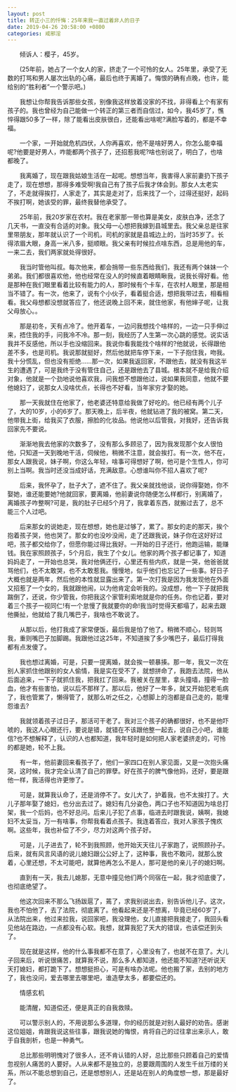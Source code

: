 ```yaml
---
layout: post
title: 转正小三的忏悔：25年来我一直过着非人的日子
date: 2019-04-26 20:58:00 +0800
categories: 戒邪淫
---
```


　　倾诉人：樱子，45岁。
　　(25年前，她占了一个女人的家，挤走了一个可怜的女人。25年里，承受了无数的打骂和男人屡次出轨的心痛，最后也终于离婚了。悔恨的确有点晚，也许，能给别的“胜利者”一个警示吧。)
　　我想让你帮我告诉那些女孩，别像我这样放着没家的不找，非得看上个有家有孩子的。我也曾经为自己能做一个转正的第三者而自信过，如今，我45岁了，憔悴得跟50多了一样，除了能看出皮肤很白，还能看出啥呢?满脸写着的，都是不幸福。
　　一个家，一开始就危机四伏，人你再喜欢，他不是啥好男人，你怎么能幸福呢?他要是好男人，咋能都两个孩子了，还招惹我呢?啥也别说了，明白了，也啥都晚了。
　　我离婚了，现在跟我姑娘生活在一起呢。想想当年，我害得人家前妻扔下孩子走了，现在想想，那得多难受啊!我自己有了孩子后我才体会到。那女人太老实了，不走就得挨打，人家走了，其实是走对了，后来找了一个，过得还挺好，起码不挨打啊，她该受的罪，最终我替他承受了。
　　25年前，我20岁家在农村。我在老家那一带也算是美女，皮肤白净，还念了几天书，一直没有合适的对象。我父母一心想把我嫁到县城里去。我父亲总是往家里带朋友，那年就认识了一个司机，司机的家就是县城边上的，当时35岁了。长得浓眉大眼，身高一米八多，挺顺眼。我父亲有时候拉点啥东西，总是用他的车，一来二去，我们两家就处得很好。
　　我当时管他叫叔。每次他来，都会捎带一些东西给我们，我还有两个妹妹一个弟弟。我们都很喜欢他，他也经常在没人的时候直着眼睛瞅我，说我长得好看。他是那种在我们眼里看着比较有能力的人，那时候有个卡车，在农村人眼里，那是相当不错了。有一次，他来了，说有个小伙子，看着挺合适，想把我带过去，相看相看。我父母想都没想就答应了，他还说晚上回不来，就住他家，有他婶子呢，让我父母放心。。
　　那是初冬，天有点冷了。他开着车，一边问我想找个啥样的，一边一只手伸过来，捂住我的手，问我冷不冷。那一刻，我经历了人生第一次心跳的感觉。说实话我并不反感他，所以手也没缩回来。我说你看我能找个啥样的?他就说，长得跟他差不多，也是司机。我说那就挺好，然后他就把车停下来，一下子抱住我，吻我。我十分慌乱，但也没有拒绝……那一次，如果我返回家，不跟他去，就没有我这半生的遭遇了，可是我终于没有管住自己，还是跟他去了县城。根本就不是给我介绍对象，他就是一个劲地说他喜欢我，问我想不想跟他过，说如果我同意，他就不要他媳妇了，说那女人没啥优点，长得也不好看，当年家穷才娶的她。
　　那一天我就住在他家了，他老婆还特意给我做了好吃的。他已经有两个儿子了，大的10岁，小的6岁了。那天晚上，后半夜，他就钻进了我的被窝。第二天，他带我上街，给我买了衣服，擦脸的化妆品。他说他以后管我，对我好，还告诉我回家先不要说。
　　渐渐地我去他家的次数多了，没有那么多顾忌了，因为我发现那个女人很怕他，只知道一天到晚地干活，伺候他，稍微不注意，就会挨打。有一次，他不在，那女人跟我说，妹子啊，你这么年轻，啥事可得想好了啊，他可是个生性人，你可别上当啊。我当时还没当成好话，充满敌意。心想谁叫你不招人喜欢了呢?
　　后来，我怀孕了，肚子大了，遮不住了。我父亲就找他谈，说你得娶她，你不娶她，谁还能要她?他就回家，要离婚，他前妻说你随便怎么样都行，别离婚了，离婚孩子咋整啊?可是，我的肚子已经5个月了，我拿着东西，就搬过去了，总不能三个人过吧。
　　后来那女的说她走，现在想想，她也是过够了，累了。那女的走的那天，挨个抱着孩子哭，他也哭了。那女的也没吵没闹，走了还跟我说，妹子你在这好好过吧，孩子都交给你了，但愿你能过得比我好。一开始的日子还行，他跑运输，能赚钱。我在家照顾孩子，5个月后，我生了个女儿。他家的两个孩子都记事了，知道妈妈走了，一开始也总哭，我对他俩还行，心里还有些内疚，就是一哭，他爸爸就骂他们，也不太敢哭，也不太敢惹我。慢慢地，似乎他们也忘记了一些事。好日子大概也就是两年，然后他的本性就显露出来了。第一次打我是因为我发现他在外面又招惹了一个女的，我就跟他闹，以为他肯定会听我的。没成想，他一下子就把我踹倒了，还说，你少管我，你把我这个家管利索地就是你的任务。你也记着，要对着三个孩子一视同仁!有一个怠慢了我就要你的命!我当时觉得天都塌了，起来去跟他撕扯，他就给了我几嘴巴子，我啥也不敢说了。
　　从那以后，他打我成了家常便饭，最后我是怕了他了。稍微不顺心，轻则骂我，重则嘴巴子加脚踢。我跟他过这25年，不知道挨了多少嘴巴子，最后打得我都有点发傻了。
　　我也想过离婚，可是，只要一提离婚，就会挨一顿暴揍。那一年，我又一次在别人家抓住他跟别的女人偷情，我是实在受不了，就想拼命了，我跑去法院，他从后面追来，一下子就抓住我，把我扛了回来。我被关在屋里，拿头撞墙，撞得一脸血，他才有些害怕，说以后不那样了。那以后，他好了一年多，就又开始犯老毛病了，我也管累了，懒得管了，就那么听之任之，心想脚上的泡都是自己走的，能埋怨谁去?
　　我就领着孩子过日子，那活可干老了。我对三个孩子的确都很好，也不是他吓唬的，我这人心眼还行，要说是错，就错在不该跟他整一起去，说自己小吧，谁能信?也不想解释了，认识的人也都知道，我年轻时是如何把人家老婆挤走的，可怜的都是她，轮不上我。
　　有一年，他前妻回来看孩子了，他们一家四口在别人家见面，又是一次抱头痛哭，这时候，我才完全认清了自己的罪孽。好在孩子的脾气像他妈，还好，要是跟他一样，我活得也许更惨了。
　　可是，就算我认命了，还是消停不了。女儿大了，护着我，也不太挨打了。大儿子那年娶了媳妇，也分出去过了。媳妇有几分姿色，两口子也不知道因为啥总打架，我一个后妈，也不好总问。后来儿子犯了点事，临进去时跟我说，姨啊，我媳妇不太妥当，万一有啥事，你帮我看着点孩子。我连着答应，我对人家孩子愧疚啊。这些年，我也补偿了不少，尽力对这两个孩子好。
　　可是，儿子进去了，轮不到我照顾，他开始天天往儿子家跑了，说照顾孙子。后来，就有风言风语的说儿媳妇跟公公好上了，这种事，我也不敢问，就那么放着，心里还想，不太可能吧，就算他再怎么不是人，那可是他的亲儿子的媳妇啊。
　　直到有一天，我去儿媳那，无意中撞见他们两个同宿在一起，我才彻底傻了，也彻底绝望了。
　　他这次回来不那么飞扬跋扈了，蔫了，求我别说出去，别告诉他儿子。这次，我也不怕他了，去了法院，彻底离了。他看起来还是不想离，毕竟已经60岁了，从法院出来，他过来拉我，说回家吧，我没理他，女儿直接把我接走了，我回头看见他站在路边，一点都没有心软。我想，就算我犯了天大的错误，也该偿还到头了。
　　现在就是这样，他的什么事我都不在意了，心里没有了，也就不在意了。大儿子回来后，听说很痛苦，就算我不说，那么多人都知道，他还能不知道?还听说天天打媳妇，都打跪下了。想想挺担心，可是有啥办法呢。他也搬了家，去别的地方了，我也没问，爱去哪里去哪里吧，谁造孽太多，都要偿还的。
　　情感玄机
　　能清醒，知道偿还，便是真正的自我救赎。
　　可以警示别人的，不用说那么多道理，你的经历就是对别人最好的劝告。感谢这位姐姐，肯跟我说这些往事，跟我说她的悔恨，肯将自己的过往拿出来示人，敢于自我剖析，也是一种勇气。
　　总比那些明明愧对了很多人，还不肯认错的人好，总比那些只顾着自己的爱情忽视别人痛苦的人要好。人从来都不是独立的，总要跟周围的人发生千丝万缕的关系，所以不能总想到自己，还是想想别人，还是站在别人的角度想一想，那是最好了。
